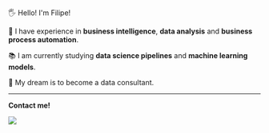  :raised_hand_with_fingers_splayed: Hello! I'm Filipe!

💬 I have experience in **business intelligence**, **data analysis** and **business process automation**.

📚 I am currently studying **data science pipelines** and **machine learning models**.

:sunflower: My dream is to become a data consultant.

---
  
**Contact me!**
<div>
  <a href="https://www.linkedin.com/in/filipecarboneradesouza" target="_blank"><img src="https://img.shields.io/badge/-LinkedIn-%230077B5?style=for-the-badge&logo=linkedin&logoColor=white" target="_blank"></a>
</div>
